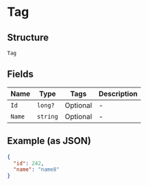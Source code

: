 
# Tag

## Structure

`Tag`

## Fields

| Name | Type | Tags | Description |
|  --- | --- | --- | --- |
| `Id` | `long?` | Optional | - |
| `Name` | `string` | Optional | - |

## Example (as JSON)

```json
{
  "id": 242,
  "name": "name8"
}
```

